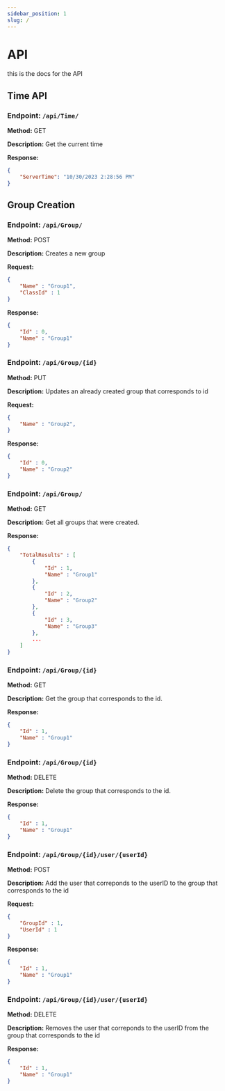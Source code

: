 ```yaml
---
sidebar_position: 1
slug: /
---
```


# API
this is the docs for the API

## Time API

### Endpoint: `/api/Time/`

**Method:** GET

**Description:** Get the current time

**Response:**

```json
{
    "ServerTime": "10/30/2023 2:28:56 PM"
}
```


## Group Creation

### Endpoint: `/api/Group/`

**Method:** POST

**Description:** Creates a new group

**Request:**

```json
{
    "Name" : "Group1",
    "ClassId" : 1
}
```

**Response:**

```json
{
    "Id" : 0,
    "Name" : "Group1"
}
```

### Endpoint: `/api/Group/{id}`

**Method:** PUT

**Description:** Updates an already created group that corresponds to id

**Request:**

```json
{
    "Name" : "Group2",
}
```

**Response:**

```json
{
    "Id" : 0,
    "Name" : "Group2"
}
```

### Endpoint: `/api/Group/`

**Method:** GET

**Description:** Get all groups that were created.

**Response:**

```json
{
    "TotalResults" : [
        {
            "Id" : 1,
            "Name" : "Group1"
        },
        {
            "Id" : 2,
            "Name" : "Group2"
        },
        {
            "Id" : 3,
            "Name" : "Group3"
        },
        ...
    ]
}
```

### Endpoint: `/api/Group/{id}`

**Method:** GET

**Description:** Get the group that corresponds to the id.

**Response:**

```json
{
    "Id" : 1,
    "Name" : "Group1"
}
```

### Endpoint: `/api/Group/{id}`

**Method:** DELETE

**Description:** Delete the group that corresponds to the id.

**Response:**

```json
{
    "Id" : 1,
    "Name" : "Group1"
}
```

### Endpoint: `/api/Group/{id}/user/{userId}`

**Method:** POST

**Description:** Add the user that correponds to the userID to the group that corresponds to the id

**Request:**

```json
{
    "GroupId" : 1,
    "UserId" : 1
}
```

**Response:**

```json
{
    "Id" : 1,
    "Name" : "Group1"
}
```

### Endpoint: `/api/Group/{id}/user/{userId}`

**Method:** DELETE

**Description:** Removes the user that correponds to the userID from the group that corresponds to the id

**Response:**

```json
{
    "Id" : 1,
    "Name" : "Group1"
}
```

